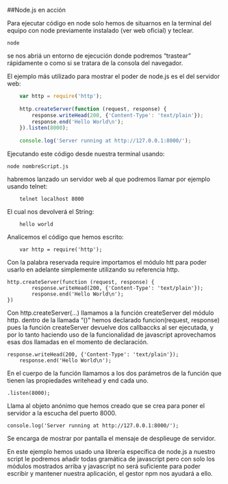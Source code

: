##Node.js en acción


Para ejecutar código en node solo hemos de situarnos en la terminal del equipo con node previamente instalado  (ver web oficial) y teclear.
	
	node

se nos abriá un entorno de ejecución donde podremos “trastear” rápidamente o como si se tratara de la consola del navegador.

El ejemplo más utilizado para mostrar el poder de node.js es el del servidor web:

```javascript
    var http = require('http');
 
    http.createServer(function (request, response) {
        response.writeHead(200, {'Content-Type': 'text/plain'});
        response.end('Hello World\n');
    }).listen(8000);
 
    console.log('Server running at http://127.0.0.1:8000/');
```


Ejecutando este código desde nuestra terminal usando: 
	
	node nombreScript.js

habremos lanzado un servidor web al que podremos llamar por ejemplo usando telnet:
	
		telnet localhost 8000
 
El cual nos devolverá el String:

		hello world
Analicemos el código que hemos escrito:

		var http = require('http');  

Con la palabra reservada require importamos el módulo htt para
poder usarlo en adelante simplemente utilizando su referencia http.
	
	http.createServer(function (request, response) {
    		response.writeHead(200, {'Content-Type': 'text/plain'});
    		response.end('Hello World\n');
	})

Con http.createServer(...) llamamos a la función createServer del módulo http. dentro de la llamada “()” hemos declarado funcion(request, response) pues la función createServer devuelve dos callbaccks al ser ejecutada, y por lo tanto haciendo uso de la funcionalidad de javascript aprovechamos esas dos llamadas en el momento de declaración.
 
	response.writeHead(200, {'Content-Type': 'text/plain'});
    	response.end('Hello World\n');

En el cuerpo de la función llamamos a los dos parámetros de la función que tienen las propiedades writehead y end cada uno.

	.listen(8000);
	
Llama al objeto anónimo que hemos creado  que se crea para poner el servidor a la escucha del puerto 8000.

    console.log('Server running at http://127.0.0.1:8000/');


Se encarga de mostrar por pantalla el mensaje de desplieuge de servidor.

En este ejemplo hemos usado una librería específica de node.js a nuestro script le podremos añadir todas gramática de javascript pero con solo los módulos mostrados arriba y javascript no será suficiente para poder escribir y mantener nuestra aplicación, el gestor npm nos ayudará a ello.